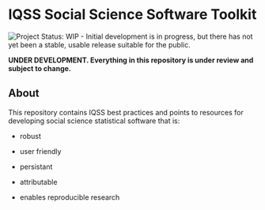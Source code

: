 # IQSS Social Science Software Toolkit

![Project Status: WIP - Initial development is in progress, but there has not yet been a stable, usable release suitable for the public.](http://www.repostatus.org/badges/latest/wip.svg)

**UNDER DEVELOPMENT. Everything in this repository is under review and subject to change.**

## About

This repository contains IQSS best practices and points to resources for developing social science statistical software that is:

- robust

- user friendly

- persistant

- attributable

- enables reproducible research

